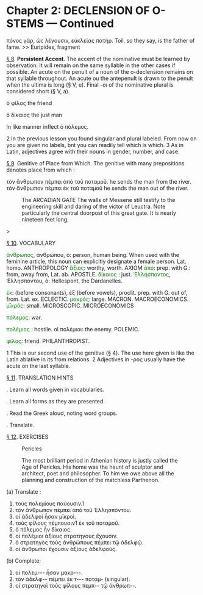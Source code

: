 # Chapter 2: DECLENSION OF O-STEMS — Continued

<quote>
πόνος γάρ, ὡς λέγουσιν, εὐκλείας πατήρ.</quote>
<quote>Toil, so they say, is the father of fame.
</quote>>> Euripides, fragment


[§ 8](#para8). **Persistent Accent**. The accent of the nominative
must be learned by observation. It will remain on the
same syllable in the other cases if possible. An acute on
the penult of a noun of the o-declension remains on that
syllable throughout. An acute ou the antepenult is drawn
to the penult when the ultima is long (§ V, e). Final -οι
of the nominative plural is considered short (§ V, a).

<foreign>ὁ φίλος the</foreign> <gloss>friend</gloss>


<foreign>ὁ δίκαιος the just</foreign> <gloss>man</gloss>



In like manner inflect ὁ πόλεμος.


2 In the previous lesson you found singular and plural labeled. From now on you are given no labels, bnt you can readily tell which is which.
3 As in Latin, adjectives agree with their nouns in gender, number, and case.


<pb n="5"/>

[§ 9](#para9). Genitive of Place from Which. The genitive with
many prepositions denotes place from which :

τὸν ἄνθρωπον πέμπει ἀπὸ τοῦ ποταμοῦ.
he sends the man from the river.
τὸν ἄνθρωπον πέμπει ἐκ τοῦ ποταμοῦ
he sends the man out of the river.







<figure><head>The ARCADIAN GATE</head>
The walls of Messene still testify to the engineering skill and daring of the
victor of Leuctra. Note particularly the central doorpost of this great gate.
It is nearly nineteen feet long.</figure>>

[§ 10](#para10). VOCABULARY

<span style="color:green">ἄνθρωπος</span>, ἀνθρώπου, ὁ: person, human being. When used with the feminine article, this noun can explicitly designate a female person. Lat. homo. ANTHROPOLOGY
<span style="color:green">ἄξιος</span>: worthy, worth. AXIOM
<span style="color:green">ἀπό</span>: prep. with G.: from, away from, Lat. ab. APOSTLE.
<span style="color:green">δίκαιος</span> : just.
<span style="color:green">Ἑλλήσποντος</span>, Ἑλλησπόντου, ὁ: Hellespont, the Dardanelles.

<span style="color:green">ἐκ</span>: (before consonants), ἐξ (before vowels), proclit. prep. with G. out of, from. Lat. ex. ECLECTIC.
<span style="color:green">μακρός</span>: large. MACRON. MACROECONOMICS.
<span style="color:green">μῑκρός</span>: small. MICROSCOPIC. MICROECONOMICS

<span style="color:green">πόλεμος</span>: war.

<span style="color:green">πολέμιος</span> : hostile. οἱ πολέμιοι: the enemy. POLEMIC.


<span style="color:green">φίλος</span>: friend. PHILANTHROPIST.

1 This is our second use of the genitive (§ 4). The use here given is like the Latin ablative in its from relations.
2 Adjectives in -ρος usually have the acute on the last syllable.



<pb n="6"/>


[§ 11](#para11). TRANSLATION HINTS

. Learn all words given in vocabularies.

. Learn all forms as they are presented.

. Read the Greek aloud, noting word groups.

. Translate.

[§ 12](#para12). EXERCISES



<figure><head>Pericles</head>

The most brilliant period in Athenian history is justly called the Age
of Pericles. His home was the haunt
of sculptor and architect, poet and
philosopher. To him we owe above
all the planning and construction of
the matchless Parthenon.</figure>

(a) Translate :

1. τοὺς πολεμίους παύουσιν.1
2. τὸν ἄνθρωπον πέμπει ἀπὸ τοῦ Ἑλλησπόντου.
3. οἱ ἀδελφοὶ ἦσαν μῑκροί.
4. τοὺς φίλους πέμπουσιν1 ἐκ τοῦ ποταμοῦ.
5. ὁ πόλεμος ἦν δίκαιος.
6. οἱ πολέμιοι ἀξίους στρατηγοὺς ἔχουσιν.
7. ὁ στρατηγὸς τοὺς ἀνθρώπους πέμπει τῷ ἀδελφῷ.
8. οἱ ἄνθρωποι ἔχουσιν ἀξίους ἀδελφούς.

(b) Complete:

1. οἱ πολεμ--- ἦσαν μακρ---.
2. τὸν ἀδελφ-- πέμπει ἐκ τ--- ποταμ- (singular).
3. οἱ στρατηγοὶ τοὺς φίλους πεμπ-- τῷ ἀνθρωπ--.

<pb n="7"/>




